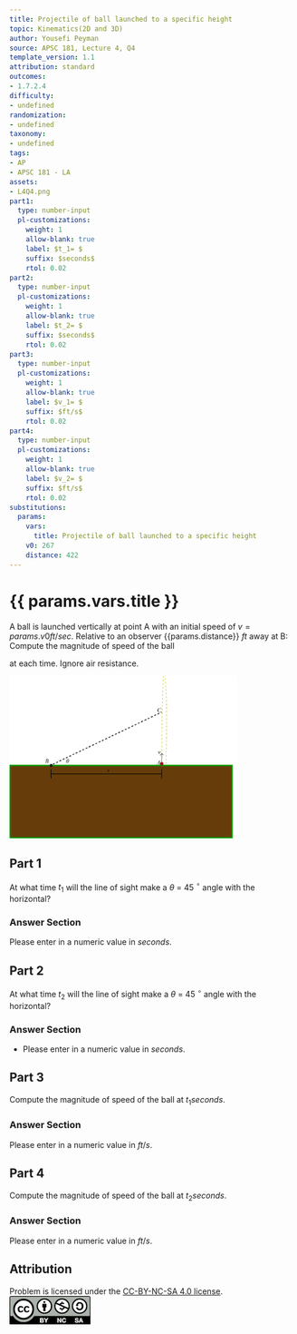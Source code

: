 ```yaml
---
title: Projectile of ball launched to a specific height
topic: Kinematics(2D and 3D)
author: Yousefi Peyman
source: APSC 181, Lecture 4, Q4
template_version: 1.1
attribution: standard
outcomes:
- 1.7.2.4
difficulty:
- undefined
randomization:
- undefined
taxonomy:
- undefined
tags:
- AP
- APSC 181 - LA
assets:
- L4Q4.png
part1:
  type: number-input
  pl-customizations:
    weight: 1
    allow-blank: true
    label: $t_1= $
    suffix: $seconds$
    rtol: 0.02
part2:
  type: number-input
  pl-customizations:
    weight: 1
    allow-blank: true
    label: $t_2= $
    suffix: $seconds$
    rtol: 0.02
part3:
  type: number-input
  pl-customizations:
    weight: 1
    allow-blank: true
    label: $v_1= $
    suffix: $ft/s$
    rtol: 0.02
part4:
  type: number-input
  pl-customizations:
    weight: 1
    allow-blank: true
    label: $v_2= $
    suffix: $ft/s$
    rtol: 0.02
substitutions:
  params:
    vars:
      title: Projectile of ball launched to a specific height
    v0: 267
    distance: 422
---
```

# {{ params.vars.title }}
A ball is launched vertically at point A with an initial speed of $v = {{params.v0}} ft/sec$.
Relative to an observer {{params.distance}} $ft$ away at B:
Compute the magnitude of speed of the ball

at each time. Ignore air resistance.

<img src="L4Q4.png" width=80%>

## Part 1

At what time $t_1$ will the line of sight make a $\theta$ = 45 $^{\circ}$ angle with the horizontal?

### Answer Section

Please enter in a numeric value in $seconds$.

## Part 2

At what time $t_2$ will the line of sight make a $\theta$ = 45 $^{\circ}$ angle with the horizontal?

### Answer Section

- Please enter in a numeric value in $seconds$.

## Part 3

Compute the magnitude of speed of the ball at $t_1 seconds$.

### Answer Section

Please enter in a numeric value in $ft/s$.

## Part 4

Compute the magnitude of speed of the ball at $t_2 seconds$.

### Answer Section

Please enter in a numeric value in $ft/s$.

## Attribution

Problem is licensed under the [CC-BY-NC-SA 4.0 license](https://creativecommons.org/licenses/by-nc-sa/4.0/).<br> ![The Creative Commons 4.0 license requiring attribution-BY, non-commercial-NC, and share-alike-SA license.](https://raw.githubusercontent.com/firasm/bits/master/by-nc-sa.png)